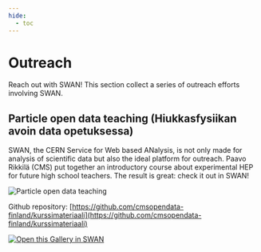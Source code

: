 ```yaml
---
hide:
  - toc
---
```


# Outreach

Reach out with SWAN! This section collect a series of outreach efforts involving SWAN.

## Particle open data teaching (Hiukkasfysiikan avoin data opetuksessa)

SWAN, the CERN Service for Web based ANalysis, is not only made for analysis of scientific data but also the ideal platform for outreach. Paavo Rikkilä (CMS) put together an introductory course about experimental HEP for future high school teachers. The result is great: check it out in SWAN!

![][img]

Github repository: [https://github.com/cmsopendata-finland/kurssimateriaali](https://github.com/cmsopendata-finland/kurssimateriaali)

[<img class="open_in_swan" alt="Open this Gallery in SWAN" src="https://swanserver.web.cern.ch/swanserver/images/badge_swan_white_150.png">][gallery_url]

[gallery_url]:https://cern.ch/swanserver/cgi-bin/go?projurl=https://github.com/cmsopendata-finland/kurssimateriaali.git
[img]: ./images/SWAN_For_Finnish_Teachers.png "Particle open data teaching"